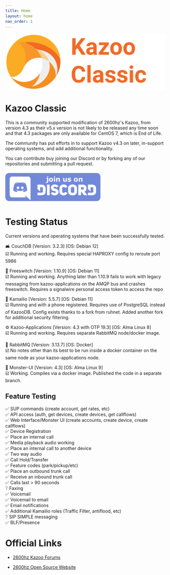 ```yaml
---
title: Home
layout: home
nav_order: 1
---
```

![Kazoo Classic](assets/images/logo-name.svg)

# Kazoo Classic

This is a community supported modification of 2600hz's Kazoo, from version 4.3 as their v5.x version is not likely to be released any time soon and that 4.3 packages are only available for CentOS 7, which is End of Life.

The community has put efforts in to support Kazoo v4.3 on later, in-support operating systems, and add additional functionality.

You can contribute buy joining our Discord or by forking any of our repositories and submitting a pull request.

[<img src="assets/images/discord.png" width="300px">](https://discord.gg/zRRGRePqd2)

# Testing Status

Current versions and operating systems that have been successfully tested.

🛋️  CouchDB [Version: 3.2.3] [OS: Debian 12] \
☑️ Running and working. Requires special HAPROXY config to reroute port 5986

🛜  Freeswitch [Version: 1.10.9] [OS: Debian 11] \
☑️ Running and working. Anything later than 1.10.9 fails to work with legacy messaging from kazoo-applications on the AMQP bus and crashes freeswitch.  Requires a signalwire personal access token to access the repo

🔐  Kamailio [Version: 5.5.7] [OS: Debian 11] \
☑️ Running and with a phone registered. Requires use of PostgreSQL instead of KazooDB. Config exists thanks to a fork from ruhnet. Added another fork for additional security filtering.

⚙️  Kazoo-Applications [Version: 4.3 with OTP 19.3] [OS: Alma Linux 8] \
☑️ Running and working. Requires separate RabbitMQ node/docker image. 

🐇  RabbitMQ  [Version: 3.13.7] [OS: Docker] \
☑️ No notes other than its best to be run inside a docker container on the same node as your kazoo-applications node.

👾  Monster-UI [Version: 4.3] [OS: Alma Linux 9] \
☑️ Working. Compiles via a docker image. Published the code in a separate branch.

## Feature Testing
✅ SUP commands (create account, get rates, etc)\
✅ API access (auth, get devices, create devices, get callflows)\
✅ Web Interface/Monster UI (create accounts, create device, create callflows)\
✅ Device Registration\
✅ Place an internal call\
✅ Media playback audio working\
✅ Place an internal call to another device\
✅ Two way audio\
✅ Call Hold/Transfer\
✅ Feature codes (park/pickup/etc)\
✅ Place an outbound trunk call\
✅ Receive an inbound trunk call\
✅ Calls last > 90 seconds\
❔ Faxing\
✅ Voicemail\
✅ Voicemail to email\
✅ Email notifications\
✅ Additional Kamailio roles (Traffic Filter, antiflood, etc)\
❔ SIP SIMPLE messaging\
✅ BLF/Presence

# Official Links

-  [2600hz Kazoo Forums](http://forums.2600hz.com/)

-  [2600hz Open Source Website](https://2600hz.org/)